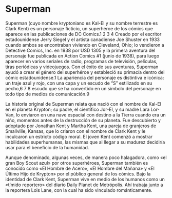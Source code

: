 # Superman

Superman (cuyo nombre kryptoniano es Kal-El y su nombre terrestre es Clark Kent) es un personaje ficticio, un superhéroe
de los cómics que aparece en las publicaciones de DC Comics.1 2 3 4 Creado por el escritor estadounidense Jerry Siegel y
el artista canadiense Joe Shuster en 1933 cuando ambos se encontraban viviendo en Cleveland, Ohio; lo vendieron a
Detective Comics, Inc. en 1938 por USD 1305 y la primera aventura del personaje fue publicada en Action Comics #1 (junio
de 1938), para luego aparecer en varios seriales de radio, programas de televisión, películas, tiras periódicas y
videojuegos. Con el éxito de sus aventuras, Superman ayudó a crear el género del superhéroe y estableció su primacía
dentro del cómic estadounidense.1 La apariencia del personaje es distintiva e icónica: un traje azul y rojo, con una
capa y un escudo de “S” estilizado en su pecho,6 7 8 escudo que se ha convertido en un símbolo del personaje en todo
tipo de medios de comunicación.9

La historia original de Superman relata que nació con el nombre de Kal-El en el planeta Krypton; su padre, el científico
Jor-El, y su madre Lara Lor-Van, lo enviaron en una nave espacial con destino a la Tierra cuando era un niño, momentos
antes de la destrucción de su planeta. Fue descubierto y adoptado por Jonathan Kent y Martha Kent, una pareja de
granjeros de Smallville, Kansas, que lo criaron con el nombre de Clark Kent y le inculcaron un estricto código moral. El
joven Kent comenzó a mostrar habilidades superhumanas, las mismas que al llegar a su madurez decidiría usar para el
beneficio de la humanidad.

Aunque denominado, algunas veces, de manera poco halagadora, como «el gran Boy Scout azul» por otros superhéroes,
Superman también es conocido como «El Hombre de Acero», «El Hombre del Mañana» y «El Último Hijo de Krypton» por el
público general de los cómics. Bajo la identidad de Clark Kent, Superman vive en medio de los humanos como un «tímido
reportero» del diario Daily Planet de Metrópolis. Ahí trabaja junto a la reportera Lois Lane, con la cual ha sido
vinculado románticamente.
